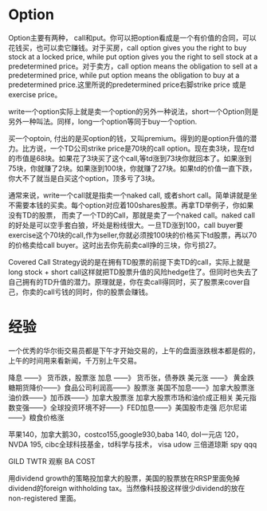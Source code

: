# Option
Option主要有两种， call和put。你可以把option看成是一个有价值的合同，可以花钱买，也可以卖它赚钱。对于买房，call option gives you the right to buy stock at a locked price, while put option gives you the right to sell stock at a predetermined price。对于卖方，call option means the obligation to sell at a predetermined price, while put option means the obligation to buy at a predetermined price.这里所说的predetermined price右脚strike price 或是exercise price。

write一个option实际上就是卖一个option的另外一种说法，short一个Option则是另外一种叫法。同样，long一个option等同于buy一个option.

买一个optoin, 付出的是买option的钱，又叫premium。得到的是option升值的潜力。比方说，一个TD公司strike price是70块的call option。现在卖3块，现在td的市值是68块。如果花了3块买了这个call,等td涨到73块你就回本了。如果涨到75块，你就赚了2块。如果涨到100块，你就赚了27块。如果td的价值一直下跌，你大不了就当是白买这个option，顶多亏了3块。

通常来说，write一个call就是指卖一个naked call, 或者short call。简单讲就是坐不需要本钱的买卖。每个option对应着100shares股票。再拿TD举例子，你如果没有TD的股票， 而卖了一个TD的Call，那就是卖了一个naked call。naked call的好处是可以空手套白狼，坏处是粉线很大。一旦TD涨到100，call buyer要exercise这个70块的call,作为seller,你就必须按100块的价格买下td股票，再以70的价格卖给call buyer。这时出去你先前卖call挣的三块，你亏损27。

Covered Call Strategy说的是在拥有TD股票的前提下卖TD的call，实际上就是long stock + short call这样就把TD股票升值的风险hedge住了。但同时也失去了自己拥有的TD升值的潜力。原理就是，你在卖call得同时，买了股票来cover自己，你卖的call亏钱的同时，你的股票会赚钱。

# 经验
一个优秀的华尔街交易员都是下午才开始交易的，上午的盘面涨跌根本都是假的，上午的时间用来看新闻，千万别上午交易。

降息 ——》 货币跌，股票涨
加息 ——》 货币张，债券跌
美元涨 ——》 黄金跌
糖期货降价——》食品公司利润高——》股票涨
美国不加息——》加拿大股票涨
油价跌——》加币跌——》加拿大股票涨
加拿大股票市场和油价成正相关
美元指数变强——》全球投资环境不好——》FED加息——》美国股市走强
厄尔尼诺——》粮食价格涨

苹果140，加拿大鹅30，costco155,google930,baba 140, dol一元店 120， NVDA 195, 
cibc全球科技基金，td科学与技术，
visa
udow 三倍道琼斯
spy
qqq

GILD
TWTR 观察
BA
COST


用dividend growth的策略投加拿大的股票，美国的股票放在RRSP里面免掉dividend的foreign withholding tax。当然像科技股这样很少dividend的放在non-registered 里面。

